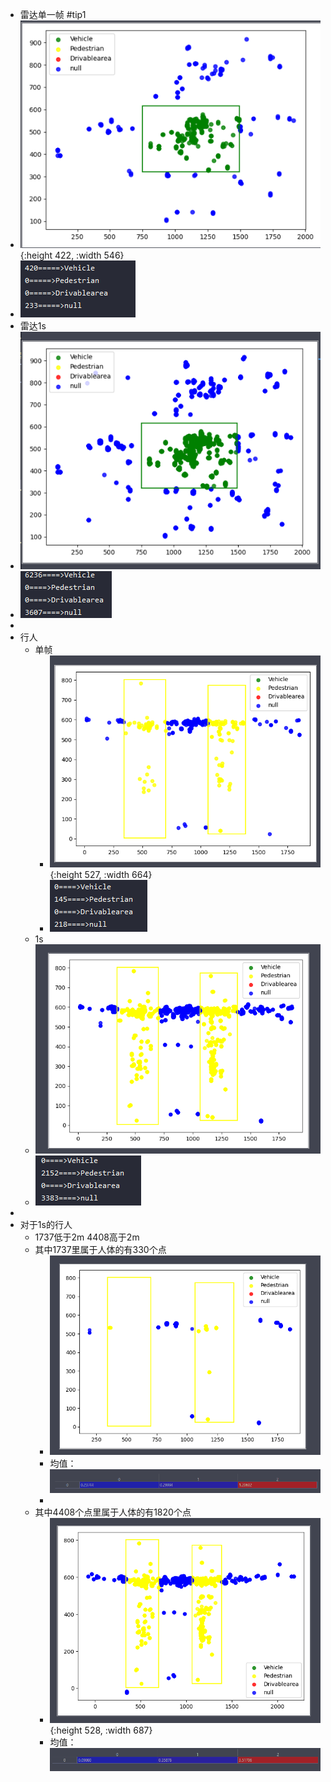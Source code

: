 - 雷达单一帧 #tip1
- ![image.png](../assets/image_1651391150115_0.png){:height 422, :width 546}
- ![image.png](../assets/image_1651391247533_0.png)
- 雷达1s
- ![image.png](../assets/image_1651391643849_0.png)
- ![image.png](../assets/image_1651391650991_0.png)
-
- 行人
	- 单帧
		- ![image.png](../assets/image_1651391829490_0.png){:height 527, :width 664}
		- ![image.png](../assets/image_1651391842006_0.png)
	- 1s
	- ![image.png](../assets/image_1651391876028_0.png)
	- ![image.png](../assets/image_1651391886215_0.png)
-
- 对于1s的行人
	- 1737低于2m 4408高于2m
	- 其中1737里属于人体的有330个点
		- ![image.png](../assets/image_1651394043468_0.png)
		- 均值： ![image.png](../assets/image_1651394421591_0.png)
		-
	- 其中4408个点里属于人体的有1820个点
		- ![image.png](../assets/image_1651394077305_0.png){:height 528, :width 687}
		- 均值： ![image.png](../assets/image_1651394463134_0.png)